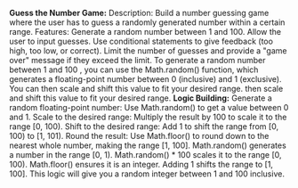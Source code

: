 **Guess the Number Game:**
Description:
Build a number guessing game where the user has to guess a randomly generated number within a certain range.
Features:
Generate a random number between 1 and 100.
Allow the user to input guesses.
Use conditional statements to give feedback (too high, too low, or correct).
Limit the number of guesses and provide a "game over" message if they exceed the limit.
To generate a random number between 1 and 100 , you can use the Math.random() function, which generates a floating-point number between 0 (inclusive) and 1 (exclusive). You can then scale and shift this value to fit your desired range.
then scale and shift this value to fit your desired range.
**Logic Building:**
Generate a random floating-point number: Use Math.random() to get a value between 0 and 1.
Scale to the desired range: Multiply the result by 100 to scale it to the range [0, 100).
Shift to the desired range: Add 1 to shift the range from [0, 100) to [1, 101).
Round the result: Use Math.floor() to round down to the nearest whole number, making the range [1, 100].
Math.random() generates a number in the range [0, 1).
Math.random() * 100 scales it to the range [0, 100).
Math.floor() ensures it is an integer.
Adding 1 shifts the range to [1, 100].
This logic will give you a random integer between 1 and 100 inclusive.
